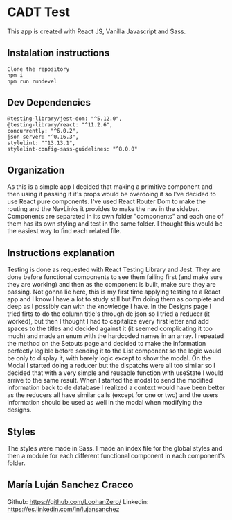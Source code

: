 
# CADT Test

This app is created with React JS, Vanilla Javascript and Sass.


## Instalation instructions

```
Clone the repository
npm i
npm run rundevel
```


## Dev Dependencies
```
@testing-library/jest-dom: "^5.12.0",
@testing-library/react: "^11.2.6",
concurrently: "^6.0.2",
json-server: "^0.16.3",
stylelint: "^13.13.1",
stylelint-config-sass-guidelines: "^8.0.0"
```


## Organization

As this is a simple app I decided that making a primitive component and then using it passing it it's props would be overdoing it so I've decided to use React pure components. 
I've used React Router Dom to make the routing and the NavLinks it provides to make the nav in the sidebar.
Components are separated in its own folder "components" and each one of them has its own styling and test in the same folder. I thought this would be the easiest way to find each related file.


## Instructions explanation

Testing is done as requested with React Testing Library and Jest. They are done before functional components to see them failing first (and make sure they are working) and then as the component is built, make sure they are passing.
Not gonna lie here, this is my first time applying testing to a React app and I know I have a lot to study still but I'm doing them as complete and deep as I possibly can with the knowledge I have.
In the Designs page I tried firts to do the column title's through de json so I tried a reducer (it worked), but then I thought I had to capitalize every first letter and add spaces to the titles and decided against it (it seemed complicating it too much) and made an enum with the hardcoded names in an array.
I repeated the method on the Setouts page and decided to make the information perfectly legible before sending it to the List component so the logic would be only to display it, with barely logic except to show the modal.
On the Modal I started doing a reducer but the dispatchs were all too similar so I decided that with a very simple and reusable function with useState I would arrive to the same result.
When I started the modal to send the modified information back to de database I realized a context would have been better as the reducers all have similar calls (except for one or two) and the users information should be used as well in the modal when modifying the designs.


## Styles

The styles were made in Sass. I made an index file for the global styles and then a module for each different functional component in each component's folder.



## María Luján Sanchez Cracco

Github: https://github.com/LoohanZero/ 
Linkedin: https://es.linkedin.com/in/lujansanchez